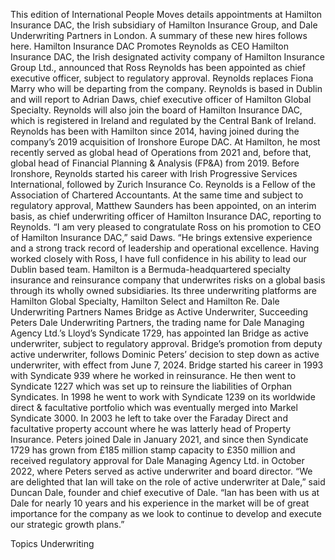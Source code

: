 This edition of International People Moves details appointments at Hamilton Insurance DAC, the Irish subsidiary of Hamilton Insurance Group, and Dale Underwriting Partners in London.
A summary of these new hires follows here.
Hamilton Insurance DAC Promotes Reynolds as CEO
Hamilton Insurance DAC, the Irish designated activity company of Hamilton Insurance Group Ltd., announced that Ross Reynolds has been appointed as chief executive officer, subject to regulatory approval.
Reynolds replaces Fiona Marry who will be departing from the company.
Reynolds is based in Dublin and will report to Adrian Daws, chief executive officer of Hamilton Global Specialty. Reynolds will also join the board of Hamilton Insurance DAC, which is registered in Ireland and regulated by the Central Bank of Ireland.
Reynolds has been with Hamilton since 2014, having joined during the company’s 2019 acquisition of Ironshore Europe DAC. At Hamilton, he most recently served as global head of Operations from 2021 and, before that, global head of Financial Planning & Analysis (FP&A) from 2019. Before Ironshore, Reynolds started his career with Irish Progressive Services International, followed by Zurich Insurance Co. Reynolds is a Fellow of the Association of Chartered Accountants.
At the same time and subject to regulatory approval, Matthew Saunders has been appointed, on an interim basis, as chief underwriting officer of Hamilton Insurance DAC, reporting to Reynolds.
“I am very pleased to congratulate Ross on his promotion to CEO of Hamilton Insurance DAC,” said Daws. “He brings extensive experience and a strong track record of leadership and operational excellence. Having worked closely with Ross, I have full confidence in his ability to lead our Dublin based team.
Hamilton is a Bermuda-headquartered specialty insurance and reinsurance company that underwrites risks on a global basis through its wholly owned subsidiaries. Its three underwriting platforms are Hamilton Global Specialty, Hamilton Select and Hamilton Re.
Dale Underwriting Partners Names Bridge as Active Underwriter, Succeeding Peters
Dale Underwriting Partners, the trading name for Dale Managing Agency Ltd.’s Lloyd’s Syndicate 1729, has appointed Ian Bridge as active underwriter, subject to regulatory approval.
Bridge’s promotion from deputy active underwriter, follows Dominic Peters’ decision to step down as active underwriter, with effect from June 7, 2024.
Bridge started his career in 1993 with Syndicate 939 where he worked in reinsurance. He then went to Syndicate 1227 which was set up to reinsure the liabilities of Orphan Syndicates. In 1998 he went to work with Syndicate 1239 on its worldwide direct & facultative portfolio which was eventually merged into Markel Syndicate 3000. In 2003 he left to take over the Faraday Direct and facultative property account where he was latterly head of Property Insurance.
Peters joined Dale in January 2021, and since then Syndicate 1729 has grown from £185 million stamp capacity to £350 million and received regulatory approval for Dale Managing Agency Ltd. in October 2022, where Peters served as active underwriter and board director.
“We are delighted that Ian will take on the role of active underwriter at Dale,” said Duncan Dale, founder and chief executive of Dale. “Ian has been with us at Dale for nearly 10 years and his experience in the market will be of great importance for the company as we look to continue to develop and execute our strategic growth plans.”

Topics
Underwriting
